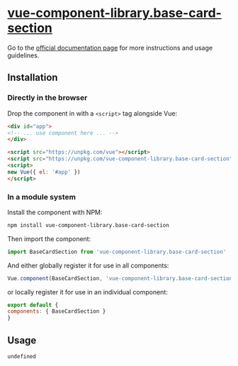 # [vue-component-library.base-card-section](https://www.vuecomponentlibrary.com/components/base-card-section.html)

Go to the [official documentation page](https://www.vuecomponentlibrary.com/components/base-card-section.html) for more instructions and usage guidelines.

## Installation

### Directly in the browser

Drop the component in with a `<script>` tag alongside Vue:

```html
<div id="app">
<!-- ... use component here ... -->
</div>

<script src="https://unpkg.com/vue"></script>
<script src="https://unpkg.com/vue-component-library.base-card-section"></script>
<script>
new Vue({ el: '#app' })
</script>
```

### In a module system

Install the component with NPM:

```bash
npm install vue-component-library.base-card-section
```

Then import the component:

```js
import BaseCardSection from 'vue-component-library.base-card-section'
```

And either globally register it for use in all components:

```js
Vue.component(BaseCardSection, 'vue-component-library.base-card-section')
```

or locally register it for use in an individual component:

```js
export default {
components: { BaseCardSection }
}
```

## Usage

```html
undefined
```
